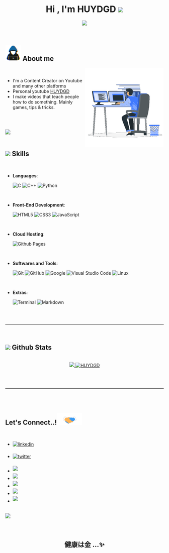 
<h1 align="center"><b>Hi , I'm HUYDGD </b><img src="https://media.giphy.com/media/hvRJCLFzcasrR4ia7z/giphy.gif" width="35"></h1>

<p align="center">
  <a href="https://github.com/DenverCoder1/readme-typing-svg"><img src="https://readme-typing-svg.herokuapp.com?font=Fira+Code&pause=1000&width=435&lines=Nobody%E2%80%99s+going+to+help+you;+It%E2%80%99s+all+up+to+you;If+you+resist+change+you+resist+life;Follow+MY+YOUTUBE%3A+%40HUYDGD"></a>
</p>


<br>



	
## <picture><img src = "https://github.com/0xAbdulKhalid/0xAbdulKhalid/raw/main/assets/mdImages/about_me.gif" width = 50px></picture> **About me**

<picture> <img align="right" src="https://github.com/0xAbdulKhalid/0xAbdulKhalid/raw/main/assets/mdImages/Right_Side.gif" width = 250px></picture>

<br>

- I'm a Content Creator on Youtube and many other platforms
- Personal youtube [HUYDGD](https://www.youtube.com/@HUYDGD)
- I make videos that teach people how to do something. Mainly games, tips & tricks.

<br><br>

<img src="https://user-images.githubusercontent.com/73097560/115834477-dbab4500-a447-11eb-908a-139a6edaec5c.gif"><br><br>

## <img src="https://media2.giphy.com/media/QssGEmpkyEOhBCb7e1/giphy.gif?cid=ecf05e47a0n3gi1bfqntqmob8g9aid1oyj2wr3ds3mg700bl&rid=giphy.gif" width ="25"><b> Skills</b>
<br>

<p align="center">

- **Languages**:
    
    ![C](https://img.shields.io/badge/C%20-%232370ED.svg?style=for-the-badge&logo=c&logoColor=white)
    ![C++](https://img.shields.io/badge/C++%20-%2300599C.svg?style=for-the-badge&logo=c%2B%2B&logoColor=white)
    ![Python](https://img.shields.io/badge/Python%20-%2314354C.svg?style=for-the-badge&logo=python&logoColor=white)

<br>   
    
- **Front-End Development**:

   ![HTML5](https://img.shields.io/badge/HTML5%20-%23E34F26.svg?style=for-the-badge&logo=html5&logoColor=white)
   ![CSS3](https://img.shields.io/badge/CSS%20-%231572B6.svg?style=for-the-badge&logo=css3&logoColor=white)
   ![JavaScript](https://img.shields.io/badge/JavaScript%20-%23F7DF1E.svg?style=for-the-badge&logo=javascript&logoColor=black)

<br>

- **Cloud Hosting**:

    ![Github Pages](https://img.shields.io/badge/GitHub%20Pages-%23327FC7.svg?style=for-the-badge&logo=github&logoColor=white)
    
<br>

- **Softwares and Tools**:

    ![Git](https://img.shields.io/badge/git-%23F05033.svg?style=for-the-badge&logo=git&logoColor=white)
    ![GitHub](https://img.shields.io/badge/github-%23121011.svg?style=for-the-badge&logo=github&logoColor=white)
    ![Google](https://img.shields.io/badge/google-%234285F4.svg?style=for-the-badge&logo=google&logoColor=white)
    ![Visual Studio Code](https://img.shields.io/badge/Visual%20Studio%20Code-0078d7.svg?style=for-the-badge&logo=visual-studio-code&logoColor=white)
    ![Linux](https://img.shields.io/badge/Linux-FCC624?style=for-the-badge&logo=linux&logoColor=black) 

<br>

- **Extras**:

    ![Terminal](https://img.shields.io/badge/Terminal-%23054020?style=for-the-badge&logo=gnu-bash&logoColor=white)
    ![Markdown](https://img.shields.io/badge/markdown-%23000000.svg?style=for-the-badge&logo=markdown&logoColor=white)   


</p>

<br>
<br>

-----

<br>


## <img src="https://media.giphy.com/media/iY8CRBdQXODJSCERIr/giphy.gif" width="35"><b> Github Stats </b>
<br>

<div align="center">

<a href="https://github.com/HUYDGD/">
  <img src="https://github-stats-alpha.vercel.app/api?username=HUYDGD&cc=000&tc=fff&ic=fff&bc=000" width="450"/>
  <img src="https://github-readme-stats.vercel.app/api/top-langs?username=HUYDGD&show_icons=true&locale=en&layout=compact&line_height=20&title_color=7A7ADB&icon_color=2234AE&text_color=D3D3D3&bg_color=0,000000,130F40" width="375"  alt="HUYDGD"/>

</a>
</div>

<br>
<br>
<br>

-----

<br>
<br>

## <b> Let's Connect..!</b><img src="https://github.com/0xAbdulKhalid/0xAbdulKhalid/raw/main/assets/mdImages/handshake.gif" width ="80">
<br>
<div align='left'>

<ul>

<li>
<a href="https://www.linkedin.com/in/huydgd/" target="_blank">
<img src="https://img.shields.io/badge/linkedin:  HUYDGD-%2300acee.svg?color=405DE6&style=for-the-badge&logo=linkedin&logoColor=white" alt=linkedin style="margin-bottom: 5px;"/>
</a>
</li>

<br>

<li>
<a href="https://twitter.com/huydgd_210s" target="_blank">
<img src="https://img.shields.io/badge/twitter:  HUYDGD-%2300acee.svg?color=1DA1F2&style=for-the-badge&logo=twitter&logoColor=white" alt=twitter style="margin-bottom: 5px;"/>
</a>
</li>

<br>

<li>
<a href="https://www.youtube.com/@HUYDGD" target="_blank">
<img src="https://img.shields.io/badge/youtube:  HUYDGD-%23EA4335.svg?style=for-the-badge&logo=youtube&logoColor=white" t=mail style="margin-bottom: 5px;" />
</a>
</li>

<li>
<a href="https://www.facebook.com/huydgd.210s" target="_blank">
<img src="https://img.shields.io/badge/facebook:%20%20HUYDGD-%23EA4335.svg?style=for-the-badge&logo=facebook&logoColor=white&color=3b5998" t=mail style="margin-bottom: 5px;" />
</a>
</li>

<li>
<a href="https://www.instagram.com/huydgd/" target="_blank">
<img src="https://img.shields.io/badge/instagram:  HUYDGD-%23EA4335.svg?style=for-the-badge&logo=instagram&logoColor=white&color=eb34eb" t=mail style="margin-bottom: 5px;" />
</a>
</li>

<li>
<a href="https://www.tiktok.com/@huydgd" target="_blank">
<img src="https://img.shields.io/badge/tiktok:  HUYDGD-%23EA4335.svg?style=for-the-badge&logo=tiktok&logoColor=white&color=000000" t=mail style="margin-bottom: 5px;" />
</a>
</li>

<li>
<a href="https://www.behance.net/huydgd" target="_blank">
<img src="https://img.shields.io/badge/behance:  HUYDGD-%23EA4335.svg?style=for-the-badge&logo=behance&logoColor=white&color=1769ff" t=mail style="margin-bottom: 5px;" />
</a>
</li>
	
</ul>
</div>

<br>
<img src="https://user-images.githubusercontent.com/73097560/115834477-dbab4500-a447-11eb-908a-139a6edaec5c.gif">
<br>
<br>
<br>

<div align='center'>

## <b>健康は金 ...✨</b>

</div>
<br>
<br>
<br>
<br>

<!--
**HUYDGD/HUYDGD** is a ✨ _special_ ✨ repository because its `README.md` (this file) appears on your GitHub profile.

Here are some ideas to get you started:

- 🔭 I’m currently working on ...
- 🌱 I’m currently learning ...
- 👯 I’m looking to collaborate on ...
- 🤔 I’m looking for help with ...
- 💬 Ask me about ...
- 📫 How to reach me: ...
- 😄 Pronouns: ...
- ⚡ Fun fact: ...
-->
